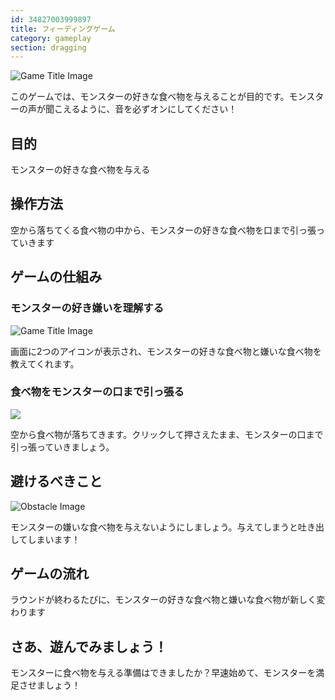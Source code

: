 ```yaml
---
id: 34827003999897
title: フィーディングゲーム
category: gameplay
section: dragging
---
```

![Game Title Image](https://help.studycat.com/hc/article_attachments/34827003977625)

このゲームでは、モンスターの好きな食べ物を与えることが目的です。モンスターの声が聞こえるように、音を必ずオンにしてください！

## 目的

モンスターの好きな食べ物を与える

## 操作方法

空から落ちてくる食べ物の中から、モンスターの好きな食べ物を口まで引っ張っていきます

## ゲームの仕組み

### モンスターの好き嫌いを理解する

![Game Title Image](https://help.studycat.com/hc/article_attachments/34827003977625)

画面に2つのアイコンが表示され、モンスターの好きな食べ物と嫌いな食べ物を教えてくれます。

### 食べ物をモンスターの口まで引っ張る

![](https://help.studycat.com/hc/article_attachments/34976665858457)

空から食べ物が落ちてきます。クリックして押さえたまま、モンスターの口まで引っ張っていきましょう。

## 避けるべきこと

![Obstacle Image](https://help.studycat.com/hc/article_attachments/34826992367897)

モンスターの嫌いな食べ物を与えないようにしましょう。与えてしまうと吐き出してしまいます！

## ゲームの流れ

ラウンドが終わるたびに、モンスターの好きな食べ物と嫌いな食べ物が新しく変わります

## さあ、遊んでみましょう！

モンスターに食べ物を与える準備はできましたか？早速始めて、モンスターを満足させましょう！

